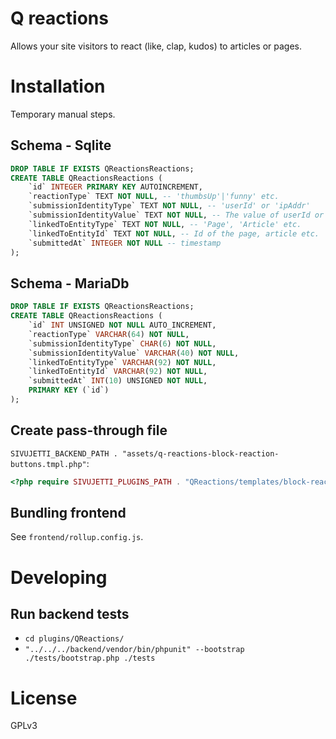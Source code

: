 # Q reactions

Allows your site visitors to react (like, clap, kudos) to articles or pages.

# Installation

Temporary manual steps.

## Schema - Sqlite

```sql
DROP TABLE IF EXISTS QReactionsReactions;
CREATE TABLE QReactionsReactions (
    `id` INTEGER PRIMARY KEY AUTOINCREMENT,
    `reactionType` TEXT NOT NULL, -- 'thumbsUp'|'funny' etc.
    `submissionIdentityType` TEXT NOT NULL, -- 'userId' or 'ipAddr'
    `submissionIdentityValue` TEXT NOT NULL, -- The value of userId or sha1'd REMOTE_ADDR
    `linkedToEntityType` TEXT NOT NULL, -- 'Page', 'Article' etc.
    `linkedToEntityId` TEXT NOT NULL, -- Id of the page, article etc.
    `submittedAt` INTEGER NOT NULL -- timestamp
);
```

## Schema - MariaDb

```sql
DROP TABLE IF EXISTS QReactionsReactions;
CREATE TABLE QReactionsReactions (
    `id` INT UNSIGNED NOT NULL AUTO_INCREMENT,
    `reactionType` VARCHAR(64) NOT NULL,
    `submissionIdentityType` CHAR(6) NOT NULL,
    `submissionIdentityValue` VARCHAR(40) NOT NULL,
    `linkedToEntityType` VARCHAR(92) NOT NULL,
    `linkedToEntityId` VARCHAR(92) NOT NULL,
    `submittedAt` INT(10) UNSIGNED NOT NULL,
    PRIMARY KEY (`id`)
);
```

## Create pass-through file

`SIVUJETTI_BACKEND_PATH . "assets/q-reactions-block-reaction-buttons.tmpl.php"`:

```php
<?php require SIVUJETTI_PLUGINS_PATH . "QReactions/templates/block-reaction-buttons.tmpl.php" ?>
```

## Bundling frontend

See `frontend/rollup.config.js`.

# Developing

## Run backend tests

- `cd plugins/QReactions/`
- `"../../../backend/vendor/bin/phpunit" --bootstrap ./tests/bootstrap.php ./tests`

# License

GPLv3